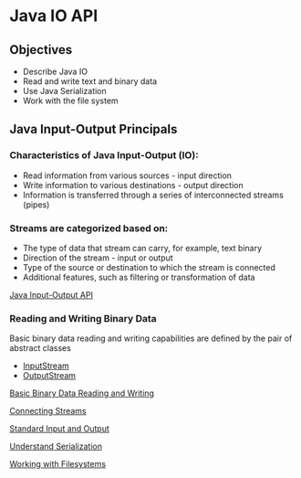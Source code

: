 # Java IO API

## Objectives

- Describe Java IO
- Read and write text and binary data
- Use Java Serialization
- Work with the file system

## Java Input-Output Principals

### Characteristics of Java Input-Output (IO):

- Read information from various sources - input direction
- Write information to various destinations - output direction
- Information is transferred through a series of interconnected streams (pipes)

### Streams are categorized based on:

- The type of data that stream can carry, for example, text binary
- Direction of the stream - input or output
- Type of the source or destination to which the stream is connected
- Additional features, such as filtering or transformation of data

[Java Input-Output API](docs/java-input-output-api.md)

### Reading and Writing Binary Data

Basic binary data reading and writing capabilities are defined by the pair of abstract classes

- [InputStream](https://docs.oracle.com/en/java/javase/19/docs/api/java.base/java/io/InputStream.html)
- [OutputStream](https://docs.oracle.com/en/java/javase/19/docs/api/java.base/java/io/OutputStream.html)

[Basic Binary Data Reading and Writing](docs/basic-binary-data-reading-and-writing.md)

[Connecting Streams](docs/connecting-streams.md)

[Standard Input and Output](docs/standard-input-output.md)

[Understand Serialization](docs/understand-serialization.md)

[Working with Filesystems](docs/working-with-filesystems.md)


